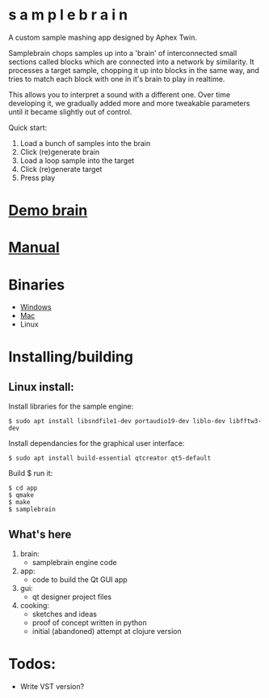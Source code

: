 # s a m p l e   b r a i n

A custom sample mashing app designed by Aphex Twin.

Samplebrain chops samples up into a 'brain' of interconnected small
sections called blocks which are connected into a network by
similarity. It processes a target sample, chopping it up into blocks
in the same way, and tries to match each block with one in it's brain
to play in realtime.

This allows you to interpret a sound with a different one. Over time
developing it, we gradually added more and more tweakable parameters
until it became slightly out of control.    

Quick start:

1. Load a bunch of samples into the brain
2. Click (re)generate brain
3. Load a loop sample into the target
4. Click (re)generate target
5. Press play

# [Demo brain]()
# [Manual](docs/manual.md)
    
# Binaries

* [Windows]()
* [Mac]()
* Linux
        
# Installing/building
     
## Linux install:

Install libraries for the sample engine:
    
    $ sudo apt install libsndfile1-dev portaudio19-dev liblo-dev libfftw3-dev

Install dependancies for the graphical user interface:
        
    $ sudo apt install build-essential qtcreator qt5-default

Build $ run it:

    $ cd app
    $ qmake
    $ make
    $ samplebrain
    
## What's here

1. brain:
    * samplebrain engine code
2. app:
    * code to build the Qt GUI app
3. gui:
    * qt designer project files
4. cooking:
    * sketches and ideas
    * proof of concept written in python
    * initial (abandoned) attempt at clojure version 
    
# Todos:

* Write VST version?

